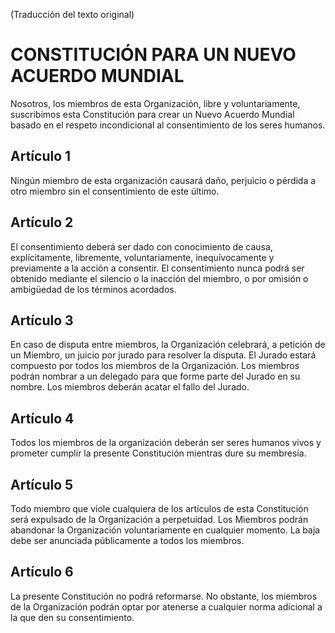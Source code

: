 (Traducción del texto original)

# CONSTITUCIÓN PARA UN NUEVO ACUERDO MUNDIAL

Nosotros, los miembros de esta Organización, libre y voluntariamente, suscribimos esta Constitución para crear un Nuevo Acuerdo Mundial basado en el respeto incondicional al consentimiento de los seres humanos.

## Artículo 1

Ningún miembro de esta organización causará daño, perjuicio o pérdida a otro miembro sin el consentimiento de este último.

## Artículo 2

El consentimiento deberá ser dado con conocimiento de causa, explícitamente, libremente, voluntariamente, inequívocamente y previamente a la acción a consentir. El consentimiento nunca podrá ser obtenido mediante el silencio o la inacción del miembro, o por omisión o ambigüedad de los términos acordados.

## Artículo 3

En caso de disputa entre miembros, la Organización celebrará, a petición de un Miembro, un juicio por jurado para resolver la disputa. El Jurado estará compuesto por todos los miembros de la Organización. Los miembros podrán nombrar a un delegado para que forme parte del Jurado en su nombre. Los miembros deberán acatar el fallo del Jurado.

## Artículo 4

Todos los miembros de la organización deberán ser seres humanos vivos y prometer cumplir la presente Constitución mientras dure su membresía.

## Artículo 5

Todo miembro que viole cualquiera de los artículos de esta Constitución será expulsado de la Organización a perpetuidad. Los Miembros podrán abandonar la Organización voluntariamente en cualquier momento. La baja debe ser anunciada públicamente a todos los miembros.

## Artículo 6

La presente Constitución no podrá reformarse. No obstante, los miembros de la Organización podrán optar por atenerse a cualquier norma adicional a la que den su consentimiento.